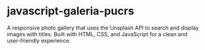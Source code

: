 # javascript-galeria-pucrs
A responsive photo gallery that uses the Unsplash API to search and display images with titles. Built with HTML, CSS, and JavaScript for a clean and user-friendly experience.

